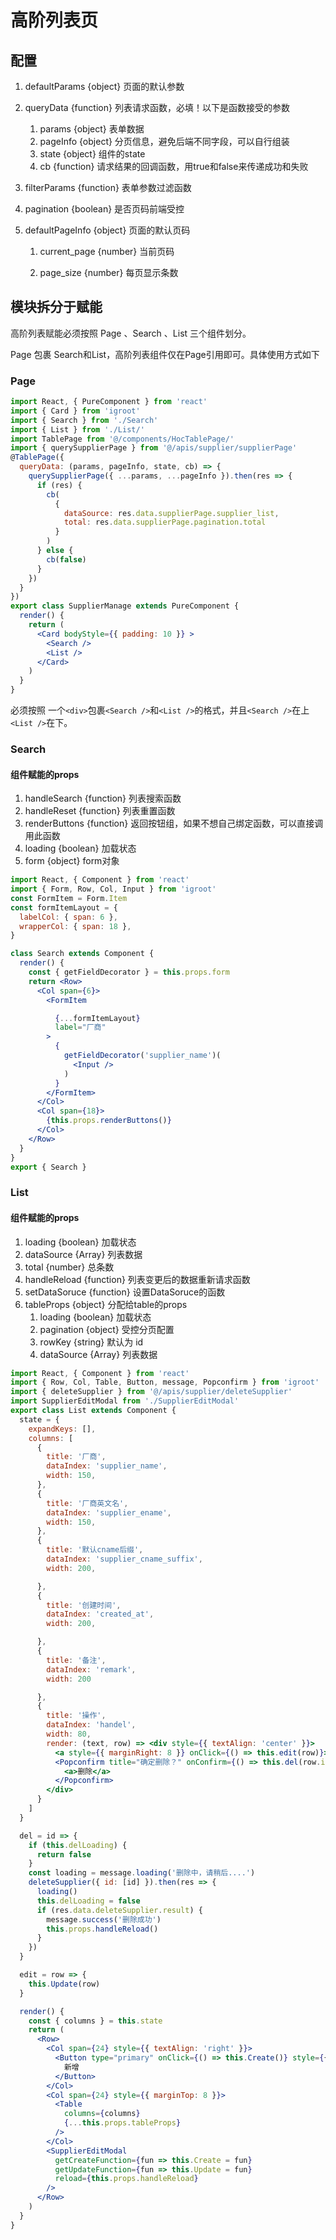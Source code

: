 # 高阶列表页

## 配置

1. defaultParams  {object}  页面的默认参数

2. queryData {function} 列表请求函数，必填！以下是函数接受的参数

   1. params {object} 表单数据
   2. pageInfo {object} 分页信息，避免后端不同字段，可以自行组装
   3. state {object} 组件的state
   4. cb {function} 请求结果的回调函数，用true和false来传递成功和失败

3. filterParams {function} 表单参数过滤函数

4. pagination {boolean} 是否页码前端受控

5. defaultPageInfo {object} 页面的默认页码

   1. current_page  {number} 当前页码

   2. page_size {number} 每页显示条数

        

## 模块拆分于赋能

高阶列表赋能必须按照 Page 、Search 、List 三个组件划分。

Page 包裹 Search和List，高阶列表组件仅在Page引用即可。具体使用方式如下

### Page

```jsx
import React, { PureComponent } from 'react'
import { Card } from 'igroot'
import { Search } from './Search'
import { List } from './List/'
import TablePage from '@/components/HocTablePage/'
import { querySupplierPage } from '@/apis/supplier/supplierPage'
@TablePage({
  queryData: (params, pageInfo, state, cb) => {
    querySupplierPage({ ...params, ...pageInfo }).then(res => {
      if (res) {
        cb(
          {
            dataSource: res.data.supplierPage.supplier_list,
            total: res.data.supplierPage.pagination.total
          }
        )
      } else {
        cb(false)
      }
    })
  }
})
export class SupplierManage extends PureComponent {
  render() {
    return (
      <Card bodyStyle={{ padding: 10 }} >
        <Search />
        <List />
      </Card>
    )
  }
}
```

必须按照 一个```<div>```包裹```<Search />```和```<List />```的格式，并且```<Search />```在上```<List />```在下。

### Search

#### 组件赋能的props

1. handleSearch {function}  列表搜索函数
2. handleReset {function} 列表重置函数
3. renderButtons {function} 返回按钮组，如果不想自己绑定函数，可以直接调用此函数
4. loading {boolean} 加载状态
5. form {object} form对象

```jsx
import React, { Component } from 'react'
import { Form, Row, Col, Input } from 'igroot'
const FormItem = Form.Item
const formItemLayout = {
  labelCol: { span: 6 },
  wrapperCol: { span: 18 },
}

class Search extends Component {
  render() {
    const { getFieldDecorator } = this.props.form
    return <Row>
      <Col span={6}>
        <FormItem

          {...formItemLayout}
          label="厂商"
        >
          {
            getFieldDecorator('supplier_name')(
              <Input />
            )
          }
        </FormItem>
      </Col>
      <Col span={18}>
        {this.props.renderButtons()}
      </Col>
    </Row>
  }
}
export { Search }
```

### List

#### 组件赋能的props

1. loading {boolean} 加载状态
2. dataSource {Array} 列表数据
3. total {number} 总条数
4. handleReload {function} 列表变更后的数据重新请求函数
5. setDataSoruce  {function} 设置DataSoruce的函数
6. tableProps {object} 分配给table的props
   1. loading {boolean} 加载状态
   2. pagination {object} 受控分页配置
   3. rowKey {string} 默认为 id
   4. dataSource  {Array} 列表数据

```jsx
import React, { Component } from 'react'
import { Row, Col, Table, Button, message, Popconfirm } from 'igroot'
import { deleteSupplier } from '@/apis/supplier/deleteSupplier'
import SupplierEditModal from './SupplierEditModal'
export class List extends Component {
  state = {
    expandKeys: [],
    columns: [
      {
        title: '厂商',
        dataIndex: 'supplier_name',
        width: 150,
      },
      {
        title: '厂商英文名',
        dataIndex: 'supplier_ename',
        width: 150,
      },
      {
        title: '默认cname后缀',
        dataIndex: 'supplier_cname_suffix',
        width: 200,

      },
      {
        title: '创建时间',
        dataIndex: 'created_at',
        width: 200,

      },
      {
        title: '备注',
        dataIndex: 'remark',
        width: 200

      },
      {
        title: '操作',
        dataIndex: 'handel',
        width: 80,
        render: (text, row) => <div style={{ textAlign: 'center' }}>
          <a style={{ marginRight: 8 }} onClick={() => this.edit(row)}>编辑</a>
          <Popconfirm title="确定删除？" onConfirm={() => this.del(row.id)}>
            <a>删除</a>
          </Popconfirm>
        </div>
      }
    ]
  }

  del = id => {
    if (this.delLoading) {
      return false
    }
    const loading = message.loading('删除中，请稍后....')
    deleteSupplier({ id: [id] }).then(res => {
      loading()
      this.delLoading = false
      if (res.data.deleteSupplier.result) {
        message.success('删除成功')
        this.props.handleReload()
      }
    })
  }

  edit = row => {
    this.Update(row)
  }

  render() {
    const { columns } = this.state
    return (
      <Row>
        <Col span={24} style={{ textAlign: 'right' }}>
          <Button type="primary" onClick={() => this.Create()} style={{ marginRight: 8 }}>
            新增
          </Button>
        </Col>
        <Col span={24} style={{ marginTop: 8 }}>
          <Table
            columns={columns}
            {...this.props.tableProps}
          />
        </Col>
        <SupplierEditModal
          getCreateFunction={fun => this.Create = fun}
          getUpdateFunction={fun => this.Update = fun}
          reload={this.props.handleReload}
        />
      </Row>
    )
  }
}
```